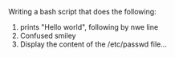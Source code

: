 Writing a bash script that does the following:
1. prints "Hello world", following by nwe line
2. Confused smiley
3. Display the content of the /etc/passwd file...
